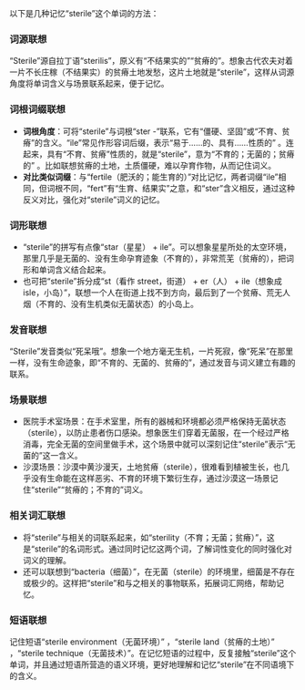以下是几种记忆“sterile”这个单词的方法：

### 词源联想
“Sterile”源自拉丁语“sterilis”，原义有“不结果实的”“贫瘠的”。想象古代农夫对着一片不长庄稼（不结果实）的贫瘠土地发愁，这片土地就是“sterile”，这样从词源角度将单词含义与场景联系起来，便于记忆。

### 词根词缀联想
- **词根角度**：可将“sterile”与词根“ster -”联系，它有“僵硬、坚固”或“不育、贫瘠”的含义。“ile”常见作形容词后缀，表示“易于……的、具有……性质的” 。连起来，具有“不育、贫瘠”性质的，就是“sterile”，意为“不育的；无菌的；贫瘠的” 。比如联想贫瘠的土地，土质僵硬，难以孕育作物，从而记住词义。
 - **对比类似词缀**：与“fertile（肥沃的；能生育的）”对比记忆，两者词缀“ile”相同，但词根不同，“fert”有“生育、结果实”之意，和“ster”含义相反，通过这种反义对比，强化对“sterile”词义的记忆。

### 词形联想
- “sterile”的拼写有点像“star（星星） + ile”。可以想象星星所处的太空环境，那里几乎是无菌的、没有生命孕育迹象（不育的），非常荒芜（贫瘠的），把词形和单词含义结合起来。
 - 也可把“sterile”拆分成“st（看作 street，街道） + er（人） + ile（想象成 isle，小岛）”，联想一个人在街道上找不到方向，最后到了一个贫瘠、荒无人烟（不育的、没有生机类似无菌状态）的小岛上。 

### 发音联想
“Sterile”发音类似“死呆哦”。想象一个地方毫无生机，一片死寂，像“死呆”在那里一样，没有生命迹象，即“不育的、无菌的、贫瘠的”，通过发音与词义建立有趣的联系。

### 场景联想
- 医院手术室场景：在手术室里，所有的器械和环境都必须严格保持无菌状态（sterile），以防止患者伤口感染。想象医生们穿着无菌服，在一个经过严格消毒，完全无菌的空间里做手术，这个场景中就可以深刻记住“sterile”表示“无菌的”这一含义。
 - 沙漠场景：沙漠中黄沙漫天，土地贫瘠（sterile），很难看到植被生长，也几乎没有生命能在这样恶劣、不育的环境下繁衍生存，通过沙漠这一场景记住“sterile”“贫瘠的；不育的”词义。

### 相关词汇联想
 - 将“sterile”与相关的词联系起来，如“sterility（不育；无菌；贫瘠）”，这是“sterile”的名词形式。通过同时记忆这两个词，了解词性变化的同时强化对词义的理解。
 - 还可以联想到“bacteria（细菌）”，在无菌（sterile）的环境里，细菌是不存在或极少的。这样把“sterile”和与之相关的事物联系，拓展词汇网络，帮助记忆。

### 短语联想
记住短语“sterile environment（无菌环境）” ，“sterile land（贫瘠的土地）” ，“sterile technique（无菌技术）”。在记忆短语的过程中，反复接触“sterile”这个单词，并且通过短语所营造的语义环境，更好地理解和记忆“sterile”在不同语境下的含义。 